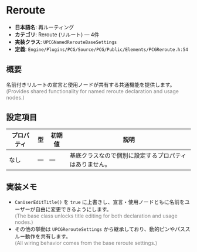 # Reroute

- **日本語名**: 再ルーティング
- **カテゴリ**: Reroute (リルート) — 4件
- **実装クラス**: `UPCGNamedRerouteBaseSettings`
- **定義**: `Engine/Plugins/PCG/Source/PCG/Public/Elements/PCGReroute.h:54`

## 概要

名前付きリルートの宣言と使用ノードが共有する共通機能を提供します。<br><span style='color:gray'>(Provides shared functionality for named reroute declaration and usage nodes.)</span>

## 設定項目

| プロパティ | 型 | 初期値 | 説明 |
| --- | --- | --- | --- |
| なし | — | — | 基底クラスなので個別に設定するプロパティはありません。 |

## 実装メモ

- `CanUserEditTitle()` を `true` に上書きし、宣言・使用ノードともに名前をユーザーが自由に変更できるようにします。<br><span style='color:gray'>(The base class unlocks title editing for both declaration and usage nodes.)</span>
- その他の挙動は `UPCGRerouteSettings` から継承しており、動的ピンやパススルー動作を共有します。<br><span style='color:gray'>(All wiring behavior comes from the base reroute settings.)</span>
